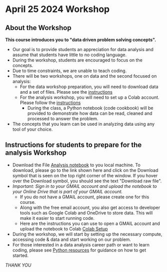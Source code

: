 # April 25 2024 Workshop

## About the Workshop

**This course introduces you to "data driven problem solving concepts".**
- Our goal is to provide students an appreciation for data analysis and assume that students have little to no coding language.
- During the workshop, students are encouraged to focus on the concepts.
- Due to time constraints, we are unable to teach coding.
- There will be two workshops, one on data and the second focused on analysis:
    - For the data workshop preparation, you will need to download data and a set of files. Please see the [instructions](./Data/README.md)
    - For the analysis workshop, you will need to set up a Colab account. Please follow the [instructions](#instructions-for-students-to-prepare-for-the-workshop)
        - During the class, a Python notebook (code cookbook) will be provided to demonstrate how data can be read, cleaned and processed to answer the problem.
- The concepts that you learn can be used in analyzing data using any tool of your choice.


## Instructions for students to prepare for the analysis Workshop
* Download the File [Analysis notebook](./test_notebook.ipynb) to you local machine. To download, please go to the link shown here and click on the Download symbol that is seen on the top right corner of the window. If you hover over the Download symbol, you should see the text "Download raw file".
* *Important: Sign in to your GMAIL account and upload the notebook to your Online Drive that is part of your GMAIL account.*
  * If you do not have a GMAIL account, please create one for this course.  
  * Along with the free email account, you also get access to developer tools such as Google Colab and OneDrive to store data. This will make it easier to start running code.
  * Here are the instructions you can use to open a GMAIL account and upload the notebook to Colab [Colab Setup](./gmail_setup.md)
* During the workshop, we will start by setting up the necessary compute, accessing code & data and start working on our problem.
* For those interested in a data analysis career path or want to learn coding, please see [Python resources](./python_introduction.md) for guidance on how to get started.


*THANK YOU*
